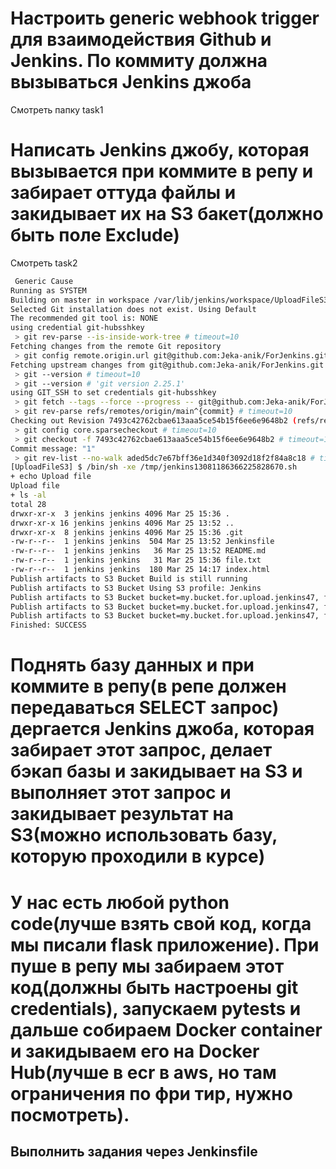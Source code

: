 # Настроить generic webhook trigger для взаимодействия Github и Jenkins. По коммиту должна вызываться Jenkins джоба
Смотреть папку   task1

# Написать Jenkins джобу, которая вызывается при коммите в репу и забирает оттуда файлы и закидывает их на S3 бакет(должно быть поле Exclude)
Смотреть task2

```bash
 Generic Cause
Running as SYSTEM
Building on master in workspace /var/lib/jenkins/workspace/UploadFileS3
Selected Git installation does not exist. Using Default
The recommended git tool is: NONE
using credential git-hubsshkey
 > git rev-parse --is-inside-work-tree # timeout=10
Fetching changes from the remote Git repository
 > git config remote.origin.url git@github.com:Jeka-anik/ForJenkins.git # timeout=10
Fetching upstream changes from git@github.com:Jeka-anik/ForJenkins.git
 > git --version # timeout=10
 > git --version # 'git version 2.25.1'
using GIT_SSH to set credentials git-hubsshkey
 > git fetch --tags --force --progress -- git@github.com:Jeka-anik/ForJenkins.git +refs/heads/*:refs/remotes/origin/* # timeout=10
 > git rev-parse refs/remotes/origin/main^{commit} # timeout=10
Checking out Revision 7493c42762cbae613aaa5ce54b15f6ee6e9648b2 (refs/remotes/origin/main)
 > git config core.sparsecheckout # timeout=10
 > git checkout -f 7493c42762cbae613aaa5ce54b15f6ee6e9648b2 # timeout=10
Commit message: "1"
 > git rev-list --no-walk aded5dc7e67bff36e1d340f3092d18f2f84a8c18 # timeout=10
[UploadFileS3] $ /bin/sh -xe /tmp/jenkins13081186366225828670.sh
+ echo Upload file
Upload file
+ ls -al
total 28
drwxr-xr-x  3 jenkins jenkins 4096 Mar 25 15:36 .
drwxr-xr-x 16 jenkins jenkins 4096 Mar 25 13:52 ..
drwxr-xr-x  8 jenkins jenkins 4096 Mar 25 15:36 .git
-rw-r--r--  1 jenkins jenkins  504 Mar 25 13:52 Jenkinsfile
-rw-r--r--  1 jenkins jenkins   36 Mar 25 13:52 README.md
-rw-r--r--  1 jenkins jenkins   31 Mar 25 15:36 file.txt
-rw-r--r--  1 jenkins jenkins  180 Mar 25 14:17 index.html
Publish artifacts to S3 Bucket Build is still running
Publish artifacts to S3 Bucket Using S3 profile: Jenkins
Publish artifacts to S3 Bucket bucket=my.bucket.for.upload.jenkins47, file=Jenkinsfile region=us-east-1, will be uploaded from slave=false managed=false , server encryption false
Publish artifacts to S3 Bucket bucket=my.bucket.for.upload.jenkins47, file=README.md region=us-east-1, will be uploaded from slave=false managed=false , server encryption false
Publish artifacts to S3 Bucket bucket=my.bucket.for.upload.jenkins47, file=index.html region=us-east-1, will be uploaded from slave=false managed=false , server encryption false
Finished: SUCCESS
```

# Поднять базу данных и при коммите в репу(в репе должен передаваться SELECT запрос) дергается Jenkins джоба, которая забирает этот запрос, делает бэкап базы и закидывает на S3 и выполняет этот запрос и закидывает результат на S3(можно использовать базу, которую проходили в курсе)



# У нас есть любой python code(лучше взять свой код, когда мы писали flask приложение). При пуше в репу мы забираем этот код(должны быть настроены git credentials), запускаем pytests и дальше собираем Docker container и закидываем его на Docker Hub(лучше в ecr в aws, но там ограничения по фри тир, нужно посмотреть).

## Выполнить задания через Jenkinsfile
